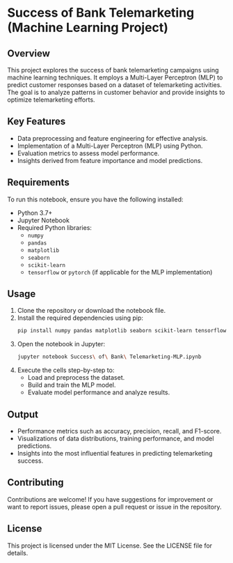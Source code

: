 # Success of Bank Telemarketing (Machine Learning Project)

## Overview
This project explores the success of bank telemarketing campaigns using machine learning techniques. It employs a Multi-Layer Perceptron (MLP) to predict customer responses based on a dataset of telemarketing activities. The goal is to analyze patterns in customer behavior and provide insights to optimize telemarketing efforts.

## Key Features
- Data preprocessing and feature engineering for effective analysis.
- Implementation of a Multi-Layer Perceptron (MLP) using Python.
- Evaluation metrics to assess model performance.
- Insights derived from feature importance and model predictions.

## Requirements
To run this notebook, ensure you have the following installed:

- Python 3.7+
- Jupyter Notebook
- Required Python libraries:
  - `numpy`
  - `pandas`
  - `matplotlib`
  - `seaborn`
  - `scikit-learn`
  - `tensorflow` or `pytorch` (if applicable for the MLP implementation)

## Usage
1. Clone the repository or download the notebook file.
2. Install the required dependencies using pip:
   ```bash
   pip install numpy pandas matplotlib seaborn scikit-learn tensorflow
   ```
3. Open the notebook in Jupyter:
   ```bash
   jupyter notebook Success\ of\ Bank\ Telemarketing-MLP.ipynb
   ```
4. Execute the cells step-by-step to:
   - Load and preprocess the dataset.
   - Build and train the MLP model.
   - Evaluate model performance and analyze results.

## Output
- Performance metrics such as accuracy, precision, recall, and F1-score.
- Visualizations of data distributions, training performance, and model predictions.
- Insights into the most influential features in predicting telemarketing success.

## Contributing
Contributions are welcome! If you have suggestions for improvement or want to report issues, please open a pull request or issue in the repository.

## License
This project is licensed under the MIT License. See the LICENSE file for details.
